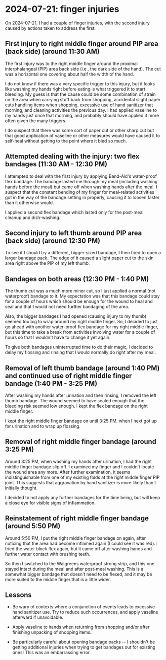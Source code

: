 # 2024-07-21: finger injuries

On 2024-07-21, I had a couple of finger injuries, with the second
injury caused by actions taken to address the first.

## First injury to right middle finger around PIP area (back side) (around 11:30 AM)

The first injury was to the right middle finger around the proximal
interphalangeal (PIP) area back side (i.e., the dark side of the
hand). The cut was a horizontal one covering about half the width of
the hand.

I do not know if there was a very specific trigger to this injury, but
it looks like washing my hands right before eating is what triggered
it to start bleeding. My guess is that the cause could be some
combination of strain on the area when carrying stuff back from
shopping, accidental slight paper cuts handling items when shopping,
excessive use of hand sanitizer that morning, and cleaning activities
the previous day. I had applied vaseline to my hands just once that
morning, and probably should have applied it more often given the many
triggers.

I do suspect that there was some sort of paper cut or other sharp cut
but that good application of vaseline or other measures would have
caused it to self-heal without getting to the point where it bled so
much.

## Attempted dealing with the injury: two flex bandages (11:30 AM - 12:30 PM)

I attempted to deal with the first injury by applying Band-Aid's
water-proof flex bandage. The bandage lasted me through my meal
(including washing hands before the meal) but came off when washing
hands after the meal. I suspect that the constant bending of my finger
for meal-related activities got in the way of the bandage setting in
properly, causing it to loosen faster than it otherwise would.

I applied a second flex bandage which lasted only for the post-meal
cleanup and dish-washing.

## Second injury to left thumb around PIP area (back side) (around 12:30 PM)

To see if I should try a different, bigger-sized bandage, I then tried
to open a larger bandage pack. The edge of it caused a slight paper
cut to the skin area right above the PIP of my left thumb.

## Bandages on both areas (12:30 PM - 1:40 PM)

The thumb cut was a much more minor cut, so I just applied a normal
(not waterproof) bandage to it. My expectation was that this bandage
could stay for a couple of hours which should be enough for the wound
to heal and seal and that I would not need further bandaging of the
area.

Also, the bigger bandages I had opened (causing injury to my thumb)
seemed too big to wrap around my right middle finger. So, I decided to
just go ahead with another water-proof flex bandage for my right
middle finger, but this time to take a break from activities involving
water for a couple of hours so that I wouldn't have to change it yet
again.

To give both bandages uninterrupted time to do their magic, I decided
to delay my flossing and rinsing that I would normally do right after
my meal.

## Removal of left thumb bandage (around 1:40 PM) and continued use of right middle finger bandage (1:40 PM - 3:25 PM)

After washing my hands after urination and then rinsing, I removed the
left thumb bandage. The wound seemed to have sealed enough that the
bleeding risk seemed low enough. I kept the flex bandage on the right
middle finger.

I kept the right middle finger bandage on until 3:25 PM, when I next
got up for urination and to wrap up flossing.

## Removal of right middle finger bandage (around 3:25 PM)

Around 3:25 PM, when washing my hands after urination, I had the right
middle finger bandage slip off. I examined my finger and I couldn't
locate the wound area any more. After further examination, it seems
indistinguishable from one of my existing folds at the right middle
finger PIP joint. This suggests that aggravation by hand sanitizer is
more likely than I initially thought.

I decided to not apply any further bandages for the time being, but
will keep a close eye for visible signs of inflammation.

## Reinstatement of right middle finger bandage (around 5:50 PM)

Around 5:50 PM, I put the right middle finger bandage on again, after
noticing that the area had become inflamed again (I could see it was
red). I tried the water block flex again, but it came off after
washing hands and further water contact with brushing teeth.

So then I switched to the Walgreens waterproof strong strip, and this
one stayed intact during the meal and after post-meal washing. This is
a somewhat bigger bandage that doesn't need to be flexed, and it may
be more suited to the middle finger that is a little wider.

## Lessons

* Be wary of contexts where a conjunction of events leads to excessive
  hand sanitizer use. Try to reduce such occurrences, and apply
  vaseline afterward if unavoidable.

* Apply vaseline to hands when returning from shopping and/or after
  finishing unpacking of shopping items.

* Be particularly careful about opening bandage packs -- I shouldn't
  be getting additional injuries when trying to get bandages out for
  existing ones! This was an embarrassing error.
